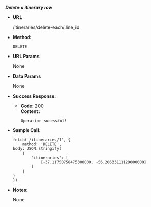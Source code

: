 ***Delete a itinerary row***

* **URL**

    /itineraries/delete-each/:line_id

* **Method:**

    `DELETE`
  
* **URL Params**

    None

* **Data Params**
  
  None

* **Success Response:**

  * **Code:** 200 <br />
    **Content:** 
    ```
    Operation sucessful!
    
    ```
    
* **Sample Call:**

    ```
    fetch('/itineraries/1', {
        method: 'DELETE',
	body: JSON.stringify(
		{
			"itineraries": [
				[-37.11750758475300000, -56.20633111129000000]
			]
		}
	)
    })
    ```

* **Notes:**

    None